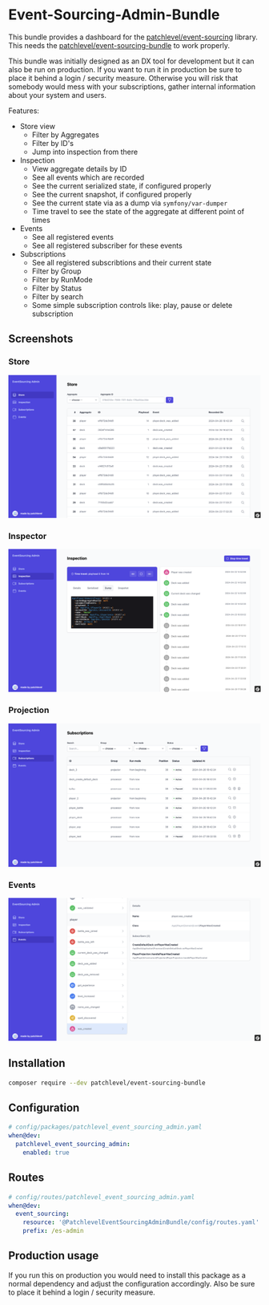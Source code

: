 # Event-Sourcing-Admin-Bundle

This bundle provides a dashboard for
the [patchlevel/event-sourcing](https://github.com/patchlevel/event-sourcing) library. This needs
the [patchlevel/event-sourcing-bundle](https://github.com/patchlevel/event-sourcing-bundle) to work properly.

This bundle was initially designed as an DX tool for development but it can also be run on production. If you want to
run it in production be sure to place it behind a login / security measure. Otherwise you will risk that somebody would
mess with your subscriptions, gather internal information about your system and users.

Features:

* Store view
    * Filter by Aggregates
    * Filter by ID's
    * Jump into inspection from there
* Inspection
    * View aggregate details by ID
    * See all events which are recorded
    * See the current serialized state, if configured properly
    * See the current snapshot, if configured properly
    * See the current state via as a dump via `symfony/var-dumper`
    * Time travel to see the state of the aggregate at different point of times
* Events
    * See all registered events
    * See all registered subscriber for these events
* Subscriptions
    * See all registered subscribtions and their current state
    * Filter by Group
    * Filter by RunMode
    * Filter by Status
    * Filter by search
    * Some simple subscription controls like: play, pause or delete subscription

## Screenshots

### Store

![Screenshot1](docs/screenshot1.png)

### Inspector

![Screenshot2](docs/screenshot2.png)

### Projection

![Screenshot3](docs/screenshot3.png)

### Events

![Screenshot4](docs/screenshot4.png)

## Installation

```bash
composer require --dev patchlevel/event-sourcing-bundle
```

## Configuration

```yaml
# config/packages/patchlevel_event_sourcing_admin.yaml
when@dev:
  patchlevel_event_sourcing_admin:
    enabled: true
```

## Routes

```yaml
# config/routes/patchlevel_event_sourcing_admin.yaml
when@dev:
  event_sourcing:
    resource: '@PatchlevelEventSourcingAdminBundle/config/routes.yaml'
    prefix: /es-admin
```

## Production usage

If you run this on production you would need to install this package as a normal dependency and adjust the configuration
accordingly. Also be sure to place it behind a login / security measure.